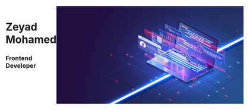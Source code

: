 <div style="display: flex;">
    <div>
        <h1>Zeyad Mohamed</h1>
        <h3>Frontend Developer</h3>
    </div>
    <img src="./assets/Github Image.jpg">
</div>

<!--
**ZeyadMohamed1805/ZeyadMohamed1805** is a ✨ _special_ ✨ repository because its `README.md` (this file) appears on your GitHub profile.

Here are some ideas to get you started:

- 🔭 I’m currently working on ...
- 🌱 I’m currently learning ...
- 👯 I’m looking to collaborate on ...
- 🤔 I’m looking for help with ...
- 💬 Ask me about ...
- 📫 How to reach me: ...
- 😄 Pronouns: ...
- ⚡ Fun fact: ...
-->
